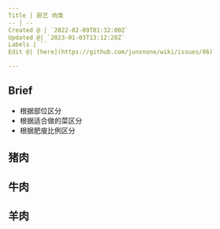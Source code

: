 ```yaml
---
Title | 厨艺 肉类
-- | --
Created @ | `2022-02-09T01:32:00Z`
Updated @| `2023-01-03T13:12:28Z`
Labels | ``
Edit @| [here](https://github.com/junxnone/wiki/issues/86)

---
```


## Brief
- 根据部位区分
- 根据适合做的菜区分
- 根据肥廋比例区分

## 猪肉

## 牛肉

## 羊肉
